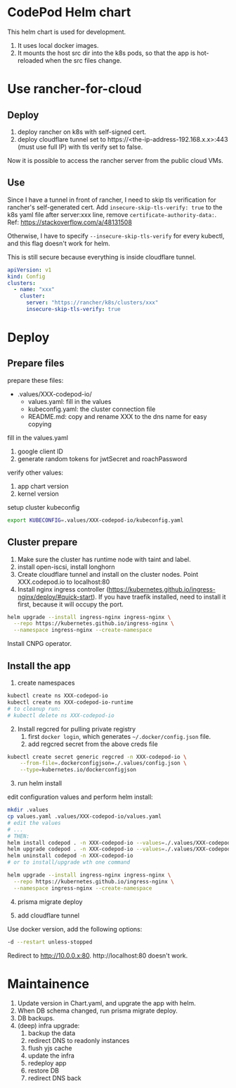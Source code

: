 # CodePod Helm chart

This helm chart is used for development.

1. It uses local docker images.
2. It mounts the host src dir into the k8s pods, so that the app is hot-reloaded
   when the src files change.

# Use rancher-for-cloud

## Deploy

1. deploy rancher on k8s with self-signed cert.
2. deploy cloudflare tunnel set to https://<the-ip-address-192.168.x.x>:443 (must use full IP) with tls verify set to false.

Now it is possible to access the rancher server from the public cloud VMs.

## Use

Since I have a tunnel in front of rancher, I need to skip tls verification for
rancher's self-generated cert. Add `insecure-skip-tls-verify: true` to the k8s
yaml file after server:xxx line, remove `certificate-authority-data:`. Ref:
https://stackoverflow.com/a/48131508

Otherwise, I have to specify `--insecure-skip-tls-verify` for every kubectl, and this flag doesn't work for helm.

This is still secure because everything is inside cloudflare tunnel.

```yaml
apiVersion: v1
kind: Config
clusters:
  - name: "xxx"
    cluster:
      server: "https://rancher/k8s/clusters/xxx"
      insecure-skip-tls-verify: true
```

# Deploy

## Prepare files

prepare these files:

- .values/XXX-codepod-io/
  - values.yaml: fill in the values
  - kubeconfig.yaml: the cluster connection file
  - README.md: copy and rename XXX to the dns name for easy copying

fill in the values.yaml

1. google client ID
2. generate random tokens for jwtSecret and roachPassword

verify other values:

1. app chart version
2. kernel version

setup cluster kubeconfig

```sh
export KUBECONFIG=.values/XXX-codepod-io/kubeconfig.yaml
```

## Cluster prepare

1. Make sure the cluster has runtime node with taint and label.
2. install open-iscsi, install longhorn
3. Create cloudflare tunnel and install on the cluster nodes. Point
   XXX.codepod.io to localhost:80
4. Install nginx ingress controller
   (https://kubernetes.github.io/ingress-nginx/deploy/#quick-start). If you have
   traefik installed, need to install it first, because it will occupy the port.

```sh
helm upgrade --install ingress-nginx ingress-nginx \
  --repo https://kubernetes.github.io/ingress-nginx \
  --namespace ingress-nginx --create-namespace
```

Install CNPG operator.

## Install the app

1. create namespaces

```sh
kubectl create ns XXX-codepod-io
kubectl create ns XXX-codepod-io-runtime
# to cleanup run:
# kubectl delete ns XXX-codepod-io
```

2. Install regcred for pulling private registry
   1. first `docker login`, which generates `~/.docker/config.json` file.
   2. add regcred secret from the above creds file

```sh
kubectl create secret generic regcred -n XXX-codepod-io \
    --from-file=.dockerconfigjson=./.values/config.json \
    --type=kubernetes.io/dockerconfigjson
```

3. run helm install

edit configuration values and perform helm install:

```sh
mkdir .values
cp values.yaml .values/XXX-codepod-io/values.yaml
# edit the values
# ...
# THEN:
helm install codepod . -n XXX-codepod-io --values=./.values/XXX-codepod-io/values.yaml
helm upgrade codepod . -n XXX-codepod-io --values=./.values/XXX-codepod-io/values.yaml
helm uninstall codepod -n XXX-codepod-io
# or to install/upgrade wth one command

helm upgrade --install ingress-nginx ingress-nginx \
  --repo https://kubernetes.github.io/ingress-nginx \
  --namespace ingress-nginx --create-namespace
```

4. prisma migrate deploy

5. add cloudflare tunnel

Use docker version, add the following options:

```sh
-d --restart unless-stopped
```

Redirect to http://10.0.0.x:80. http://localhost:80 doesn't work.

# Maintainence

1. Update version in Chart.yaml, and upgrate the app with helm.
2. When DB schema changed, run prisma migrate deploy.
3. DB backups.
4. (deep) infra upgrade:
   1. backup the data
   2. redirect DNS to readonly instances
   3. flush yjs cache
   4. update the infra
   5. redeploy app
   6. restore DB
   7. redirect DNS back
